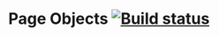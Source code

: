# Page Objects [![Build status](https://ci.appveyor.com/api/projects/status/13nr55t77jutxa76?svg=true)](https://ci.appveyor.com/project/Tanya-ui-hub/pageobjects)